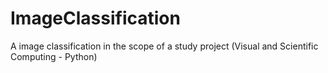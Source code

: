 # ImageClassification
A image classification in the scope of a study project (Visual and Scientific Computing  - Python)

